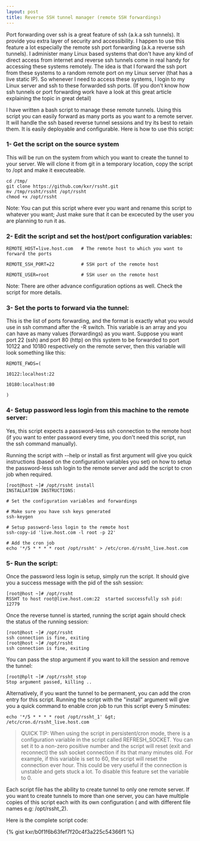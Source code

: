 ```yaml
---
layout: post
title: Reverse SSH tunnel manager (remote SSH forwardings)
---
```


Port forwarding over ssh is a great feature of ssh (a.k.a ssh tunnels). It provide you extra layer of security and accessibility. I happen to use this feature a lot especially the remote ssh port forwarding (a.k.a reverse ssh tunnels). I administer many Linux based systems that don't have any kind of direct access from internet and reverse ssh tunnels come in real handy for accessing these systems remotely. The idea is that I forward the ssh port from these systems to a random remote port on my Linux server (that has a live static IP). So whenever I need to access these systems, I login to my Linux server and ssh to these forwarded ssh ports. (If you don't know how ssh tunnels or port forwarding work have a look at this great article explaining the topic in great detail)


I have written a bash script to manage these remote tunnels. Using this script you can easily forward as many ports as you want to a remote server. It will handle the ssh based reverse tunnel sessions and try its best to retain them. It is easily deployable and configurable. Here is how to use this script:


### 1- Get the script on the source system

This will be run on the system from which you want to create the tunnel to your server. We will clone it from git in a temporary location, copy the script to /opt and make it executeable.

    cd /tmp/
    git clone https://github.com/kxr/rssht.git
    mv /tmp/rssht/rssht /opt/rssht
    chmod +x /opt/rssht

Note: You can put this script where ever you want and rename this script to whatever you want; Just make sure that it can be excecuted by the user you are planning to run it as.


### 2- Edit the script and set the host/port configuration variables:

    REMOTE_HOST=live.host.com   # The remote host to which you want to forward the ports

    REMOTE_SSH_PORT=22          # SSH port of the remote host

    REMOTE_USER=root            # SSH user on the remote host

Note: There are other advance configuration options as well. Check the script for more details.

### 3- Set the ports to forward via the tunnel:

This is the list of ports forwarding, and the format is exactly what you would use in ssh command after the -R switch. This variable is an array and you can have as many values (forwardings) as you want. Suppose you want port 22 (ssh) and port 80 (http) on this system to be forwarded to port 10122 and 10180 respectively on the remote server, then this variable will look something like this:

    REMOTE_FWDS=(   

    10122:localhost:22

    10180:localhost:80

    )

### 4- Setup password less login from this machine to the remote server:

Yes, this script expects a password-less ssh connection to the remote host (if you want to enter password every time, you don't need this script, run the ssh command manually).

Running the script with --help or install as first argument will give you quick instructions (based on the configuration variables you set) on how to setup the password-less ssh login to the remote server and add the script to cron job when required.

    [root@host ~]# /opt/rssht install
    INSTALLATION INSTRUCTIONS:

    # Set the configuration variables and forwardings

    # Make sure you have ssh keys generated
    ssh-keygen

    # Setup password-less login to the remote host
    ssh-copy-id 'live.host.com -l root -p 22'

    # Add the cron job
    echo '*/5 * * * * root /opt/rssht' > /etc/cron.d/rssht_live.host.com


### 5- Run the script:

Once the password less login is setup, simply run the script. It should give you a success message with the pid of the ssh session:

    [root@host ~]# /opt/rssht
    RSSHT to host root@live.host.com:22  started successfully ssh pid: 12779

Once the reverse tunnel is started, running the script again should check the status of the running session:

    [root@host ~]# /opt/rssht
    ssh connection is fine, exiting
    [root@host ~]# /opt/rssht
    ssh connection is fine, exiting

You can pass the stop argument if you want to kill the session and remove the tunnel:

    [root@hplt ~]# /opt/rssht stop
    Stop argument passed, killing ..

Alternatively, if you want the tunnel to be permanent, you can add the cron entry for this script. Running the script with the "install" argument will give you a quick command to enable cron job to run this script every 5 minutes:

    echo '*/5 * * * * root /opt/rssht_1' &gt; /etc/cron.d/rssht_live.host.com


> QUICK TIP: When using the script in persistent/cron mode, there is a configuration variable in the script called REFRESH_SOCKET. You can set it to a non-zero positive number and the script will reset (exit and reconnect) the ssh socket connection if its that many minutes old. For example, if this variable is set to 60, the script will reset the connection ever hour. This could be very useful if the connection is unstable and gets stuck a lot. To disable this feature set the variable to 0.


Each script file has the ability to create tunnel to only one remote server. If you want to create tunnels to more than one server, you can have multiple copies of this script each with its own configuration ( and with different file names e.g: /opt/rssht_2).


Here is the complete script code:

{% gist kxr/b0f1f6b63fef7f20c4f3a225c54366f1 %}
